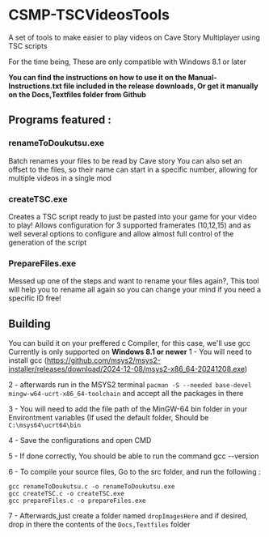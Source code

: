 # CSMP-TSCVideosTools
A set of tools to make easier to play videos on Cave Story Multiplayer using TSC scripts

For the time being, These are only compatible with Windows 8.1 or later

**You can find the instructions on how to use it on the Manual-Instructions.txt file included in the release downloads, Or get it manually on the Docs,Textfiles folder from Github**

## Programs featured :
### renameToDoukutsu.exe
Batch renames your files to be read by Cave story
You can also set an offset to the files, so their name can start in a specific number, allowing for multiple videos in a single mod
### createTSC.exe
Creates a TSC script ready to just be pasted into your game for your video to play!
Allows configuration for 3 supported framerates (10,12,15) and as well several options to configure and allow almost full control of the generation of the script
### PrepareFiles.exe
Messed up one of the steps and want to rename your files again?, This tool will help you to rename all again so you can change your mind if you need a specific ID free!

## Building
You can build it on your preffered c Compiler, for this case, we'll use gcc
Currently is only supported on **Windows 8.1 or newer**
1 - You will need to install gcc (https://github.com/msys2/msys2-installer/releases/download/2024-12-08/msys2-x86_64-20241208.exe)

2 - afterwards run in the MSYS2 terminal `pacman -S --needed base-devel mingw-w64-ucrt-x86_64-toolchain` and accept all the packages in there

3 - You will need to add the file path of the MinGW-64 bin folder in your Environtment variables (If used the default folder, Should be `C:\msys64\ucrt64\bin`

4 - Save the configurations and open CMD

5 - If done correctly, You should be able to run the command gcc --version

6 - To compile your source files, Go to the src folder, and run the following : 

```
gcc renameToDoukutsu.c -o renameToDoukutsu.exe
gcc createTSC.c -o createTSC.exe
gcc prepareFiles.c -o prepareFiles.exe
```

7 - Afterwards,just create a folder named `dropImagesHere` and if desired, drop in there the contents of the `Docs,Textfiles` folder
